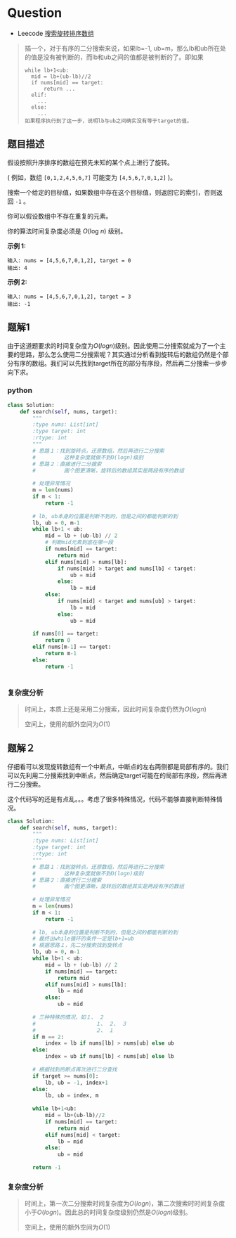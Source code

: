 # Question

- Leecode [搜索旋转排序数组](https://leetcode-cn.com/problems/search-in-rotated-sorted-array/)

> 插一个，对于有序的二分搜索来说，如果lb=-1, ub=m，那么lb和ub所在处的值是没有被判断的，而lb和ub之间的值都是被判断的了。即如果
>
> ```
> while lb+1<ub:
> 	mid = lb+(ub-lb)//2
> 	if nums[mid] == target:
> 		return ...
> 	elif:
> 	  ...
> 	else:
> 	  ...
> 如果程序执行到了这一步，说明lb与ub之间确实没有等于target的值。
> ```
>
> 

## 题目描述

假设按照升序排序的数组在预先未知的某个点上进行了旋转。

( 例如，数组 `[0,1,2,4,5,6,7]` 可能变为 `[4,5,6,7,0,1,2]` )。

搜索一个给定的目标值，如果数组中存在这个目标值，则返回它的索引，否则返回 `-1` 。

你可以假设数组中不存在重复的元素。

你的算法时间复杂度必须是 *O*(log *n*) 级别。

**示例 1:**

```
输入: nums = [4,5,6,7,0,1,2], target = 0
输出: 4

```

**示例 2:**

```
输入: nums = [4,5,6,7,0,1,2], target = 3
输出: -1
```

## 题解1

由于这道题要求的时间复杂度为$O(log n)$级别。因此使用二分搜索就成为了一个主要的思路，那么怎么使用二分搜索呢？其实通过分析看到旋转后的数组仍然是个部分有序的数组。我们可以先找到target所在的部分有序段，然后再二分搜索一步步向下求。

### python

```python
class Solution:
    def search(self, nums, target):
        """
        :type nums: List[int]
        :type target: int
        :rtype: int
        """
        # 思路１：找到旋转点，还原数组，然后再进行二分搜索
        #         这种复杂度就做不到O(logn)级别
        # 思路２：直接进行二分搜索
        #         画个图更清晰，旋转后的数组其实是两段有序的数组
        
        # 处理异常情况
        m = len(nums)
        if m < 1:
            return -1
        
        # lb, ub本身的位置是判断不到的，但是之间的都能判断的到
        lb, ub = 0, m-1
        while lb+1 < ub:
            mid = lb + (ub-lb) // 2
            # 判断mid元素到底在哪一段
            if nums[mid] == target:
                return mid
            elif nums[mid] > nums[lb]:
                if nums[mid] > target and nums[lb] < target:
                    ub = mid
                else:
                    lb = mid
            else:
                if nums[mid] < target and nums[ub] > target:
                    lb = mid
                else:
                    ub = mid
        
        if nums[0] == target:
            return 0
        elif nums[m-1] == target:
            return m-1
        else:
            return -1
                    
```

### 复杂度分析

> 时间上，本质上还是采用二分搜索，因此时间复杂度仍然为$O(logn)$
>
> 空间上，使用的额外空间为$O(1)$

## 题解２

仔细看可以发现旋转数组有一个中断点，中断点的左右两侧都是局部有序的。我们可以先利用二分搜索找到中断点，然后确定target可能在的局部有序段，然后再进行二分搜索。

这个代码写的还是有点乱。。。考虑了很多特殊情况，代码不能够直接判断特殊情况。

```python
class Solution:
    def search(self, nums, target):
        """
        :type nums: List[int]
        :type target: int
        :rtype: int
        """
        # 思路１：找到旋转点，还原数组，然后再进行二分搜索
        #         这种复杂度就做不到O(logn)级别
        # 思路２：直接进行二分搜索
        #         画个图更清晰，旋转后的数组其实是两段有序的数组
        
        # 处理异常情况
        m = len(nums)
        if m < 1:
            return -1
        
        # lb, ub本身的位置是判断不到的，但是之间的都能判断的到
        # 最终出while循环的条件一定是lb+1=ub
        # 根据思路１，先二分搜索找到旋转点
        lb, ub = 0, m-1
        while lb+1 < ub:
            mid = lb + (ub-lb) // 2
            if nums[mid] == target:
                return mid
            elif nums[mid] > nums[lb]:
                lb = mid
            else:
                ub = mid
        
        # 三种特殊的情况，如１、　２
        #                   １、　２、　３
        #                   ２、　１
        if m == 2:
            index = lb if nums[lb] > nums[ub] else ub
        else:
            index = ub if nums[lb] < nums[ub] else lb
            
        # 根据找到的断点再次进行二分查找
        if target >= nums[0]:
            lb, ub = -1, index+1
        else:
            lb, ub = index, m
        
        while lb+1<ub:
            mid = lb+(ub-lb)//2
            if nums[mid] == target:
                return mid
            elif nums[mid] < target:
                lb = mid
            else:
                ub = mid
        
        return -1
```

### 复杂度分析

> 时间上，第一次二分搜索时间复杂度为$O(logn)$，第二次搜索时时间复杂度小于$O(logn)$。因此总的时间复杂度级别仍然是$O(logn)$级别。
>
> 空间上，使用的额外空间为$O(1)$